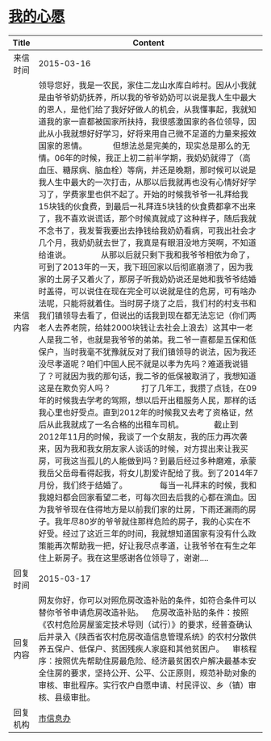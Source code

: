 # <a href="http://www.shangluo.gov.cn/zmhd/ldxxxx.jsp?urltype=leadermail.LeaderMailContentUrl&wbtreeid=1112&leadermailid=3017">我的心愿</a>
| Title |                                                                                                                                                                                                                                                                                                                                                                                                                                                                                                                                                                                  Content                                                                                                                                                                                                                                                                                                                                                                                                                                                                                                                                                                                  |
|:-----:|---------------------------------------------------------------------------------------------------------------------------------------------------------------------------------------------------------------------------------------------------------------------------------------------------------------------------------------------------------------------------------------------------------------------------------------------------------------------------------------------------------------------------------------------------------------------------------------------------------------------------------------------------------------------------------------------------------------------------------------------------------------------------------------------------------------------------------------------------------------------------------------------------------------------------------------------------------------------------------------------------------------------------------------------------------------------------------------------------------------------------------------------------------------------------|
| 来信时间  | 2015-03-16                                                                                                                                                                                                                                                                                                                                                                                                                                                                                                                                                                                                                                                                                                                                                                                                                                                                                                                                                                                                                                                                                                                                                                |
| 来信内容  | 领导您好，我是一农民，家住二龙山水库白岭村。因从小我就是由爷爷奶奶抚养，所以我的爷爷奶奶可以说是我人生中最大的恩人，是他们给了我好好做人的机会，从我懂事起，我就知道我的家一直都被国家所扶持，我很感激国家的各位领导，因此从小我就想好好学习，好将来用自己微不足道的力量来报效国家的恩情。            但想法总是完美的，现实总是那么的无情。06年的时候，我正上初二前半学期，我奶奶就得了（高血压、糖尿病、脑血栓）等病，并还是晚期，那时候可以说是我人生中最大的一次打击，从那以后我就再也没有心情好好学习了，学费家里也供不起了。开始的时候我爷爷一礼拜给我15块钱的伙食费，到最后一礼拜连5块钱的伙食费都拿不出来了，我不喜欢说谎话，那个时候真就成了这种样子，随后我就不念书了，我发誓我要出去挣钱给我奶奶看病，可我出社会才几个月，我奶奶就去世了，我真是有眼泪没地方哭啊，不知道给谁说。              从那以后就只剩下我和我爷爷相依为命了，可到了2013年的一天，我下班回家以后彻底崩溃了，因为我家的土房子又着火了，那房子听我奶奶说还是她和我爷爷结婚时盖得，可以说住在现在完全可以说就是住的危房，可有啥办法呢，只能将就着住。当时房子烧了之后，我们村的村支书和我们镇领导去看了，但说出的话我到现在都无法忘记（你们两老人去养老院，给娃2000块钱让去社会上浪去）这其中一老人是我二爷，也就是我爷爷的弟弟。我二爷一直都是五保和低保户，当时我毫不犹豫就反对了我们镇领导的说法，因为我还没尽孝道呢？咱们中国人民不就是以孝为先吗？难道我说错了？可就因为我的那句话，我二爷的低保被取消了，我想知道这是在欺负穷人吗？              打了几年工，我攒了点钱，在09年的时候我去学考的驾照，想以后开出租服务人民，那样的话我心里也好受点。直到2012年的时候我又去考了资格证，然后从此我就成了一名合格的出租车司机。              截止到2012年11月的时候，我谈了一个女朋友，我的压力再次袭来，因为我和我女朋友家人谈话的时候，对方提出来让我买房，可我这当孤儿的人能做到吗？到最后经过多种磨难，承蒙我岳父岳母看得起我，将女儿割爱许配给了我。到了2014年7月份，我们终于结婚了。               每当一礼拜末的时候，我和我媳妇都会回家看望二老，可每次回去后我的心都在滴血。因为我爷爷现在住得地方是以前我们家的灶房，下雨还漏雨的房子。我年尽80岁的爷爷就住那样危险的房子，我的心实在不好受。经过了这近三年的时间，我就想知道国家有没有什么政策能再次帮助我一把，好让我尽点孝道，让我爷爷在有生之年住上新房子。我在这里感谢各位领导了，谢谢.... |
| 回复时间  | 2015-03-17                                                                                                                                                                                                                                                                                                                                                                                                                                                                                                                                                                                                                                                                                                                                                                                                                                                                                                                                                                                                                                                                                                                                                                |
| 回复内容  | 网友你好，你可以对照危房改造补贴的条件，如符合条件可以替你爷爷申请危房改造补贴。    危房改造补贴的条件：按照《农村危险房屋鉴定技术导则（试行）》的要求，经普查确认后并录入《陕西省农村危房改造信息管理系统》的农村分散供养五保户、低保户、贫困残疾人家庭和其他贫困户。    审核程序：按照优先帮助住房最危险、经济最贫困农户解决最基本安全住房的要求，坚持公开、公平、公正原则，规范补助对象的审核、审批程序。实行农户自愿申请、村民评议、乡（镇）审核、县级审批。                                                                                                                                                                                                                                                                                                                                                                                                                                                                                                                                                                                                                                                                                                                                                                                                                                                                                                                                      |
| 回复机构  | <a href="../../category/agencies/市信息办.md">市信息办</a>                                                                                                                                                                                                                                                                                                                                                                                                                                                                                                                                                                                                                                                                                                                                                                                                                                                                                                                                                                                                                                                                                                                        |
